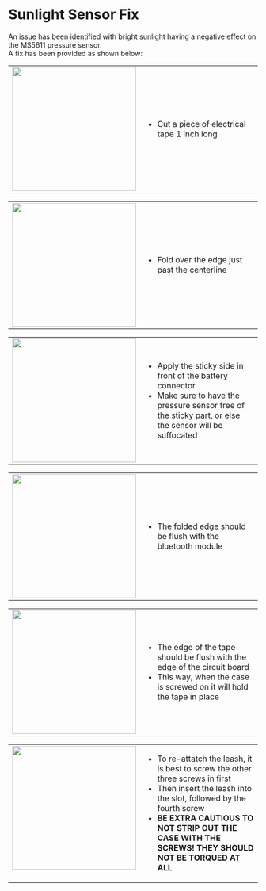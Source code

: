 <h1>Sunlight Sensor Fix</h1>
An issue has been identified with bright sunlight having a negative effect on the MS5611 pressure sensor. </br>
A fix has been provided as shown below:

<table>
  <tr>
    <td width=33% vAlign="top" align="center">
      <img src="https://github.com/glydrfreak/vSpeed-Vario/blob/master/Images/ssf1.JPG" width=250>
    </td>
    <td width=66%> 
      <ul>
        <li>Cut a piece of electrical tape 1 inch long</li>
      </ul>
    </td>
  </tr>
</table>
<table>
  <tr>
    <td width=33% vAlign="top" align="center">
      <img src="https://github.com/glydrfreak/vSpeed-Vario/blob/master/Images/ssf2.JPG" width=250>
    </td>
    <td width=66%> 
      <ul>
        <li>Fold over the edge just past the centerline</li>
      </ul>
    </td>
  </tr>
</table>
<table>
  <tr>
    <td width=33% vAlign="top" align="center">
      <img src="https://github.com/glydrfreak/vSpeed-Vario/blob/master/Images/ssf3.JPG" width=250>
    </td>
    <td width=66%> 
      <ul>
        <li>Apply the sticky side in front of the battery connector</li>
        <li>Make sure to have the pressure sensor free of the sticky part, or else the sensor will be suffocated</li>
      </ul>
    </td>
  </tr>
</table>
<table>
  <tr>
    <td width=33% vAlign="top" align="center">
      <img src="https://github.com/glydrfreak/vSpeed-Vario/blob/master/Images/ssf4.JPG" width=250>
    </td>
    <td width=66%> 
      <ul>
        <li>The folded edge should be flush with the bluetooth module</li>
      </ul>
    </td>
  </tr>
</table>
<table>
  <tr>
    <td width=33% vAlign="top" align="center">
      <img src="https://github.com/glydrfreak/vSpeed-Vario/blob/master/Images/ssf5.JPG" width=250>
    </td>
    <td width=66%> 
      <ul>
        <li>The edge of the tape should be flush with the edge of the circuit board</li>
        <li>This way, when the case is screwed on it will hold the tape in place</li>
      </ul>
    </td>
  </tr>
</table>
<table>
  <tr>
    <td width=33% vAlign="top" align="center">
      <img src="https://github.com/glydrfreak/vSpeed-Vario/blob/master/Images/ssf6.JPG" width=250>
    </td>
    <td width=66%> 
      <ul>
        <li>To re-attatch the leash, it is best to screw the other three screws in first</li>
        <li>Then insert the leash into the slot, followed by the fourth screw</li>
        <li><b>BE EXTRA CAUTIOUS TO NOT STRIP OUT THE CASE WITH THE SCREWS! THEY SHOULD NOT BE TORQUED AT ALL</b></li>
      </ul>
    </td>
  </tr>
</table>
